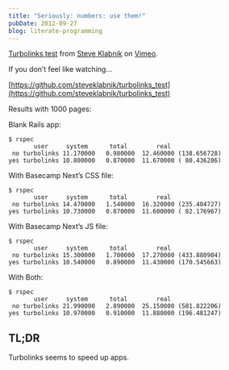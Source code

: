 ```yaml
---
title: "Seriously: numbers: use them!"
pubDate: 2012-09-27
blog: literate-programming
---
```



[Turbolinks test](http://vimeo.com/50340416) from [Steve Klabnik](http://vimeo.com/steveklabnik) on [Vimeo](http://vimeo.com/).

If you don’t feel like watching…

[https://github.com/steveklabnik/turbolinks_test](https://github.com/steveklabnik/turbolinks_test)

Results with 1000 pages:

Blank Rails app:

```
$ rspec
       user     system      total        real
 no turbolinks 11.170000   0.980000  12.460000 (138.656728)
yes turbolinks 10.800000   0.870000  11.670000 ( 80.436286)
```

With Basecamp Next’s CSS file:

```
$ rspec
       user     system      total        real
 no turbolinks 14.470000   1.540000  16.320000 (235.404727)
yes turbolinks 10.730000   0.870000  11.600000 ( 82.176967)
```

With Basecamp Next’s JS file:

```
$ rspec
       user     system      total        real
 no turbolinks 15.300000   1.700000  17.270000 (433.880904)
yes turbolinks 10.540000   0.890000  11.430000 (170.545663)
```

With Both:

```
$ rspec
       user     system      total        real
 no turbolinks 21.990000   2.890000  25.150000 (581.822206)
yes turbolinks 10.970000   0.910000  11.880000 (196.481247)
```

## TL;DR

Turbolinks seems to speed up apps.
